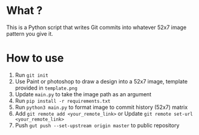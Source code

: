 # What ?
This is a Python script that writes Git commits into whatever 52x7 image pattern you give it.

# How to use 
1. Run `git init`
2. Use Paint or photoshop to draw a design into a 52x7 image, template provided in `template.png`
3. Update `main.py` to take the image path as an argument
4. Run `pip install -r requirements.txt` 
5. Run `python3 main.py` to format image to commit history (52x7) matrix
6. Add `git remote add <your_remote_link>` or Update `git remote set-url <your_remote_link>`
7. Push `gut push --set-upstream origin master` to public repository

